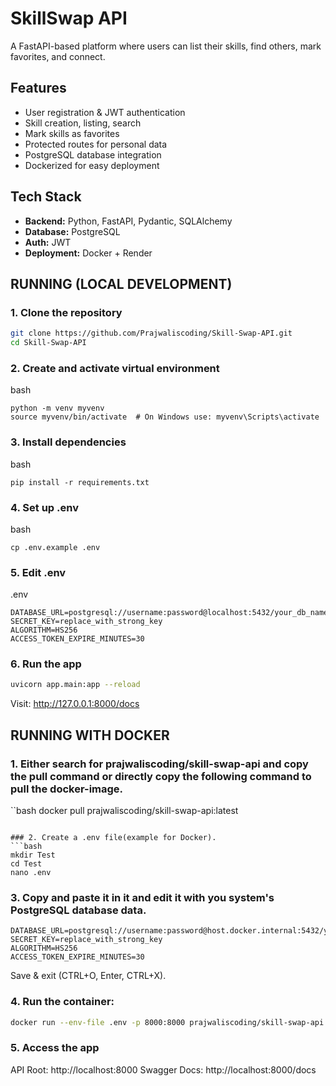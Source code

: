 # SkillSwap API
A FastAPI-based platform where users can list their skills, find others, mark favorites, and connect.

## Features
- User registration & JWT authentication
- Skill creation, listing, search
- Mark skills as favorites
- Protected routes for personal data
- PostgreSQL database integration
- Dockerized for easy deployment

## Tech Stack
- **Backend:** Python, FastAPI, Pydantic, SQLAlchemy
- **Database:** PostgreSQL
- **Auth:** JWT
- **Deployment:** Docker + Render

## RUNNING (LOCAL DEVELOPMENT)

### 1. Clone the repository
```bash
git clone https://github.com/Prajwaliscoding/Skill-Swap-API.git 
cd Skill-Swap-API
```

### 2. Create and activate virtual environment
bash
```
python -m venv myvenv
source myvenv/bin/activate  # On Windows use: myvenv\Scripts\activate
```

### 3. Install dependencies
bash 
```
pip install -r requirements.txt
```

### 4. Set up .env

bash 
```
cp .env.example .env
```

### 5. Edit .env
.env
```
DATABASE_URL=postgresql://username:password@localhost:5432/your_db_name
SECRET_KEY=replace_with_strong_key
ALGORITHM=HS256
ACCESS_TOKEN_EXPIRE_MINUTES=30
```

### 6. Run the app
```bash
uvicorn app.main:app --reload
```
Visit: http://127.0.0.1:8000/docs



## RUNNING WITH DOCKER

### 1. Either search for prajwaliscoding/skill-swap-api and copy the pull command or directly copy the following command to pull the docker-image.
``bash
docker pull prajwaliscoding/skill-swap-api:latest
```

### 2. Create a .env file(example for Docker).
```bash
mkdir Test
cd Test
nano .env
```

### 3. Copy and paste it in it and edit it with you system's PostgreSQL database data. 
```.env
DATABASE_URL=postgresql://username:password@host.docker.internal:5432/your_db_name
SECRET_KEY=replace_with_strong_key
ALGORITHM=HS256
ACCESS_TOKEN_EXPIRE_MINUTES=30
```
Save & exit (CTRL+O, Enter, CTRL+X).

### 4. Run the container:
```bash
docker run --env-file .env -p 8000:8000 prajwaliscoding/skill-swap-api 
```

### 5. Access the app
API Root: http://localhost:8000
Swagger Docs: http://localhost:8000/docs


